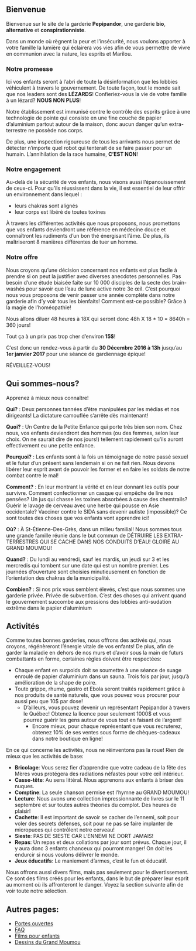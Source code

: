 ## Bienvenue

Bienvenue sur le site de la garderie **Pepipandor**, une garderie **bio**, **alternative** et **conspirationniste**.

Dans un monde où règnent la peur et l’insécurité, nous voulons apporter à votre famille la lumière qui éclairera vos vies afin de vous permettre de vivre en communion avec la nature, les esprits et Marilou.

### Notre promesse

Ici vos enfants seront à l’abri de toute la désinformation que les lobbies véhiculent à travers le gouvernement. De toute façon, tout le monde sait que nos leaders sont des **LÉZARDS**! Confieriez-vous la vie de votre famille à un lézard? **NOUS NON PLUS**!

Notre établissement est immunisé contre le contrôle des esprits grâce à une technologie de pointe qui consiste en une fine couche de papier d’aluminium partout autour de la maison, donc aucun danger qu’un extra-terrestre ne possède nos corps.

De plus, une inspection rigoureuse de tous les arrivants nous permet de détecter n’importe quel robot qui tenterait de se faire passer pour un humain. L’annihilation de la race humaine, **C’EST NON**!

### Notre engagement

Au-delà de la sécurité de vos enfants, nous visons aussi l’épanouissement de ceux-ci. Pour qu’ils réussissent dans la vie, il est essentiel de leur offrir un environnement dans lequel :
- leurs chakras sont alignés
- leur corps est libéré de toutes toxines

À travers les différentes activités que nous proposons, nous promettons que vos enfants deviendront une référence en médecine douce et connaîtront les rudiments d’un bon thé énergisant l’âme. De plus, ils maîtriseront 8 manières différentes de tuer un homme.

### Notre offre

Nous croyons qu’une décision concernant nos enfants est plus facile à prendre si on peut la justifier avec diverses anecdotes personnelles. Pas besoin d’une étude biaisée faite sur 10 000 disciples de la secte des brain-washés pour savoir que l’eau de lune active notre 3e œil. C’est pourquoi nous vous proposons de venir passer une année complète dans notre garderie afin d’y voir tous les bienfaits! Comment est-ce possible? Grâce à la magie de l’homéopathie!

Nous allons diluer 48 heures à 18X qui seront donc 48h X 18 * 10 = 8640h = 360 jours!

Tout ça à un prix pas trop cher d’environ **15$**!

C’est donc un rendez-vous à partir du **30 Décembre 2016 à 13h** jusqu’au **1er janvier 2017** pour une séance de gardiennage épique!

RÉVEILLEZ-VOUS!

## Qui sommes-nous?

Apprenez à mieux nous connaître!

**Qui?** : Deux personnes tannées d’être manipulées par les médias et nos dirigeants! La dictature camouflée s’arrête dès maintenant!

**Quoi?** : Un Centre de la Petite Enfance qui porte très bien son nom. Chez nous, vos enfants deviendront des hommes (ou des femmes, selon leur choix. On ne saurait dire de nos jours!) tellement rapidement qu’ils auront effectivement eu une petite enfance.

**Pourquoi?** : Les enfants sont à la fois un témoignage de notre passé sexuel et le futur d’un présent sans lendemain si on ne fait rien. Nous devons libérer leur esprit avant de pouvoir les former et en faire les soldats de notre combat contre le mal!

**Comment?** : En leur montrant la vérité et en leur donnant les outils pour survivre. Comment confectionner un casque qui empêche de lire nos pensées? Un jus qui chasse les toxines absorbées à cause des chemtrails? Guérir le lavage de cerveau avec une herbe qui pousse en Asie occidentale? Vacciner contre le SIDA sans devenir autiste (impossible)? Ce sont toutes des choses que vos enfants vont apprendre ici!

**Où?** : À St-Étienne-Des-Grès, dans un milieu familial! Nous sommes tous une grande famille réunie dans le but commun de DÉTRUIRE LES EXTRA-TERRESTRES QUI SE CACHE DANS NOS CONDUITS D’EAU! GLOIRE AU GRAND MOUMOU!

**Quand?** : Du lundi au vendredi, sauf les mardis, un jeudi sur 3 et les mercredis qui tombent sur une date qui est un nombre premier. Les journées d’ouverture sont choisies minutieusement en fonction de l’orientation des chakras de la municipalité.

**Combien?** : Si nos prix vous semblent élevés, c’est que nous sommes une garderie privée. Privée de subvention. C’est des choses qui arrivent quand le gouvernement succombe aux pressions des lobbies anti-sudation extrême dans le papier d’aluminium 

## Activités

Comme toutes bonnes garderies, nous offrons des activés qui, nous croyons, régénèreront l’énergie vitale de vos enfants! De plus, afin de garder la maladie en dehors de nos murs et d’avoir sous la main de futurs combattants en forme, certaines règles doivent être respectées:

- Chaque enfant en surpoids doit se soumettre à une séance de suage enroulé de papier d’aluminium dans un sauna. Trois fois par jour, jusqu’à amélioration de la shape de poire.
- Toute grippe, rhume, gastro et Ebola seront traités rapidement grâce à nos produits de santé naturels, que vous pouvez vous procurer pour aussi peu que 10$ par dose!
  - D’ailleurs, vous pouvez devenir un représentant Pepipandor à travers le Québec! Obtenez la licence pour seulement 1000$ et vous pourrez guérir les gens autour de vous tout en faisant de l’argent!
    - Encore mieux, pour chaque représentant que vous recruterez, obtenez 10% de ses ventes sous forme de chèques-cadeaux dans notre boutique en ligne!

En ce qui concerne les activités, nous ne réinventons pas la roue! Rien de mieux que les activités de base:
- **Bricolage**: Vous serez fier d’apprendre que votre cadeau de la fête des Mères vous protégera des radiations néfastes pour votre œil intérieur.
- **Casse-tête**: Au sens littéral. Nous apprenons aux enfants à briser des nuques.
- **Comptine**: La seule chanson permise est l’hymne au GRAND MOUMOU!
- **Lecture**: Nous avons une collection impressionnante de livres sur le 11 septembre et sur toutes autres théories du complot. Des heures de plaisir!
- **Cachette**: Il est important de savoir se cacher de l’ennemi, soit pour voler des secrets défenses, soit pour ne pas se faire implanter de micropuces qui contrôlent notre cerveau!
- **Sieste**: PAS DE SIESTE CAR L’ENNEMI NE DORT JAMAIS!
- **Repas**: Un repas et deux collations par jour sont prévus. Chaque jour, il y aura donc 3 enfants chanceux qui pourront manger! On doit les endurcir si nous voulons délivrer le monde.
- **Jeux éducatifs**: Le maniement d’armes, c’est le fun et éducatif.

Nous offrons aussi divers films, mais pas seulement pour le divertissement. Ce sont des films créés pour les enfants, dans le but de préparer leur esprit au moment où ils affronteront le danger. Voyez la section suivante afin de voir toute notre sélection.

## Autres pages:
- [Portes ouvertes](jdl2017_sw_po.md)
- [FAQ](jdl2017_sw_faq.md)
- [Films pour enfants](jdl2017_sw_films.md)
- [Dessins du Grand Moumou](jdl2017_quiz.md)
